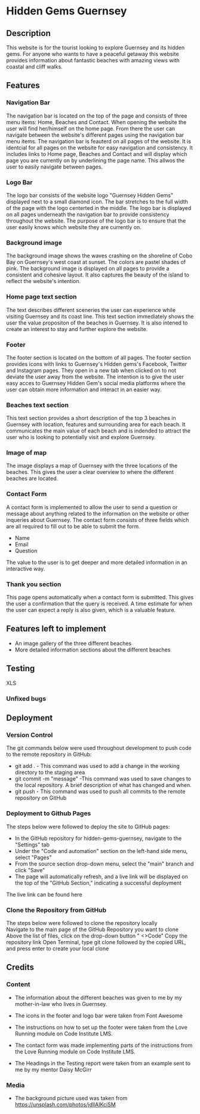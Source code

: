 # Hidden Gems Guernsey
## Description
This website is for the tourist looking to explore Guernsey and its hidden gems. For anyone who wants to have a peaceful getaway this website provides information about fantastic beaches with amazing views with coastal and cliff walks. 
## Features
### Navigation Bar
The navigation bar is located on the top of the page and consists of three menu items: Home, Beaches and Contact. When opening the website the user will find her/himself on the home page. From there the user can navigate between the website's different pages using the navigation bar menu items. 
The navigation bar is feauterd on all pages of the website. It is identcial for all pages on the website for easy navigation and consistency. It includes links to Home page, Beaches and Contact and will display which page you are currently on by underlining the page name. This allwos the user to easily navigate between pages. 

### Logo Bar
The logo bar consists of the website logo "Guernsey Hidden Gems" displayed next to a small diamond icon. The bar stretches to the full width of the page with the logo centerted in the middle. The logo bar is displayed on all pages underneath the navigation bar to provide consistency throughout the website. The purpose of the logo bar is to ensure that the user easily knows which website they are currently on. 

### Background image 
The background image shows the waves crashing on the shoreline of Cobo Bay on Guernsey's west coast at sunset. The colors are pastel shades of pink. The background image is displayed on all pages to provide a consistent and cohesive layout. It also captures the beauty of the island to reflect the website's intention. 

### Home page text section 
The text describes different sceneries the user can experience while visiting Guernsey and its coast line. This text section immediately shows the user the value propositon of the beaches in Guernsey. It is also intened to create an interest to stay and further explore the website. 

### Footer 
The footer section is located on the bottom of all pages. The footer section provides icons with links to Guernsey's Hidden gems's Facebook, Twitter and Instagram pages. They open in a new tab when clicked on to not deviate the user away from the website. The intention is to give the user easy acces to Guernsey Hidden Gem's social media platforms where the user can obtain more information and interact in an easier way. 

### Beaches text section 
This text section provides a short description of the top 3 beaches in Guernsey with location, features and surrounding area for each beach. It communicates the main value of each beach and is indended to attract the user who is looking to potentially visit and explore Guernsey. 

### Image of map 
The image displays a map of Guernsey with the three locations of the beaches. This gives the user a clear overview to where the different beaches are located. 

### Contact Form 
A contact form is implemented to allow the user to send a question or message about anything related to the information on the website or other inqueries about Guernsey. The contact form consists of three fields which are all required to fill out to be able to submit the form. 
- Name 
- Email 
- Question 
   
The value to the user is to get deeper and more detailed information in an interactive way. 

### Thank you section 
This page opens automatically when a contact form is submitted. This gives the user a confirmation that the query is received. A time estimate for when the user can expect a reply is also given, which is a valuable feature. 

## Features left to implement 
- An image gallery of the three different beaches 
- More detailed information sections about the different beaches

## Testing
XLS

 ### Unfixed bugs

## Deployment 
 ### Version Control
The git commands below were used throughout development to push code to the remote repository in GitHub:
- git add . - This command was used to add a change in the working directory to the staging area
- git commit -m "message" -This command was used to save changes to the local repository. A brief description of what has changed and when.
- git push - This command was used to push all commits to the remote repository on GitHub

### Deployment to Github Pages
The steps below were followed to deploy the site to GitHub pages:
- In the GitHub repository for hidden-gems-guernsey, navigate to the "Settings" tab
- Under the "Code and automation" section on the left-hand side menu, select "Pages"
-  From the source section drop-down menu, select the "main" branch and click "Save"
- The page will automatically refresh, and a live link will be displayed on the top of the "GitHub Section," indicating a successful deployment

The live link can be found here

### Clone the Repository from GitHub
The steps below were followed to clone the repository locally  
Navigate to the main page of the GitHub Repository you want to clone 
Above the list of files, click on the drop-down button " <>Code"
Copy the repository link 
Open Terminal, type git clone followed by the copied URL, and press enter to create your local clone


## Credits 
### Content 
- The information about the different beaches was given to me by my mother-in-law who lives in Guernsey. 

- The icons in the footer and logo bar were taken from Font Awesome

- The instructions on how to set up the footer were taken from the Love Running module on Code Institute LMS. 

- The contact form was made implementing parts of the instructions from the Love Running module on Code Institute LMS.

- The Headings in the Testing report were taken from an example sent to me by my mentor Daisy McGirr

### Media 
- The background picture used was taken from https://unsplash.com/photos/jdllAIKciSM
